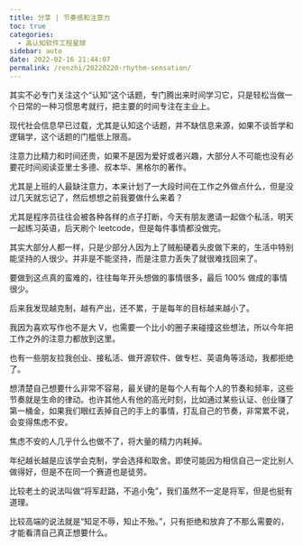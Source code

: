 ```yaml
---
title: 分享 | 节奏感和注意力
toc: true
categories: 
  - 高认知软件工程星球
sidebar: auto
date: 2022-02-16 21:44:07
permalink: /renzhi/20220220-rhythm-sensation/
---
```


其实不必专门关注这个“认知”这个话题，专门腾出来时间学习它，只是轻松当做一个日常的一种习惯思考就行，把主要的时间专注在主业上。

现代社会信息早已过载，尤其是认知这个话题，并不缺信息来源，如果不谈哲学和逻辑学，这个话题的门槛低上限高。

注意力比精力和时间还贵，如果不是因为爱好或者兴趣，大部分人不可能也没有必要花时间阅读亚里士多德、叔本华、黑格尔的著作。

尤其是上班的人最缺注意力，本来计划了一大段时间在工作之外做点什么，但是没过几天就忘记了，然后想想之前我要做什么来着？

尤其是程序员往往会被各种各样的点子打断，今天有朋友邀请一起做个私活，明天一起练习英语，后天刷个 leetcode，但是每件事情都没做完。

其实大部分人都一样，只是少部分人因为上了贼船硬着头皮做下来的，生活中特别能坚持的人很少。并非是不能坚持，而是注意力丢失了就很难找回来了。

要做到这点真的蛮难的，往往每年开头想做的事情很多，最后 100% 做成的事情很少。

后来我发现越克制，越有产出，还不累，于是每年的目标越来越小了。

我因为喜欢写作也不是大 V，也需要一个比小的圈子来碰撞这些想法，所以今年把工作之外的注意力都放到这里。

也有一些朋友拉我创业、接私活、做开源软件、做专栏、英语角等活动，我都拒绝了。

想清楚自己想要什么非常不容易，最关键的是每个人有每个人的节奏和频率，这些节奏就是生命的律动。也许其他人有他的高光时刻，比如通过某些认证、创业赚了第一桶金，如果我们眼红丢掉自己的手上的事情，打乱自己的节奏，非常累不说，会变得焦虑不安。

焦虑不安的人几乎什么也做不了，将大量的精力内耗掉。

年纪越长越是应该学会克制，学会选择和取舍。即使可能因为相信自己一定比别人做得好，但是不在同一个赛道也是徒劳。

比较老土的说法叫做“将军赶路，不追小兔”，我们虽然不一定是将军，但是也挺有道理。

比较高端的说法就是“知足不辱，知止不殆。”，只有拒绝和放弃了不那么需要的，才能看清自己真正想要什么。

